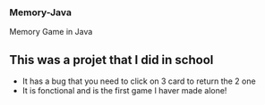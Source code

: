 ### Memory-Java
Memory Game in Java

## This was a projet that I did in school 
- It has a bug that you need to click on 3 card to return the 2 one
- It is fonctional and is the first game I haver made alone!
